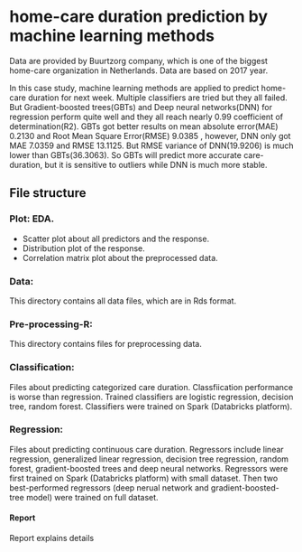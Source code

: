 # home-care duration prediction by machine learning methods

Data are provided by Buurtzorg company, which is one of the biggest home-care organization in Netherlands. Data are based on 2017 year. 

In this case study, machine learning methods are applied to predict home-care duration for next week. Multiple classifiers are tried but they all failed. But Gradient-boosted trees(GBTs) and Deep neural networks(DNN) for regression perform quite well and they all reach nearly 0.99 coefficient of determination(R2). GBTs got better results on mean absolute error(MAE) 0.2130 and Root Mean Square Error(RMSE) 9.0385 , however, DNN only got MAE 7.0359 and RMSE 13.1125. But RMSE variance of DNN(19.9206) is much lower than GBTs(36.3063). So GBTs will predict more accurate care-duration, but it is sensitive to outliers while DNN is much more stable.

## File structure

### Plot: EDA. 

* Scatter plot about all predictors and the response. 
* Distribution plot of the response. 
* Correlation matrix plot about the preprocessed data. 

### Data: 
This directory contains all data files, which are in Rds format.

### Pre-processing-R: 
This directory contains files for preprocessing data.

### Classification: 
Files about predicting categorized care duration.
Classfiication performance is worse than regression. Trained classifiers are logistic regression, decision tree, random forest.  Classifiers were trained on Spark (Databricks platform).


### Regression: 
Files about predicting continuous care duration. Regressors include linear regression, generalized linear regression, decision tree regression, random forest, gradient-boosted trees and deep neural networks. Regressors were first trained on Spark (Databricks platform) with small dataset. Then two best-performed regressors (deep nerual network and gradient-boosted-tree model) were trained on full dataset. 

#### Report
Report explains details
